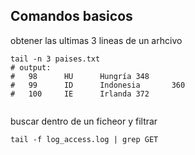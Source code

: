 
## Comandos basicos

obtener las ultimas 3 lineas de un arhcivo
```shell
tail -n 3 paises.txt
# output:
#   98      HU      Hungría 348
#   99      ID      Indonesia       360
#   100     IE      Irlanda 372


```
buscar dentro de un ficheor y filtrar
```shell
tail -f log_access.log | grep GET
```

